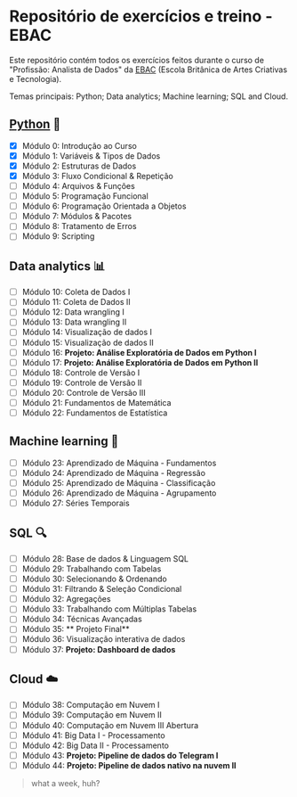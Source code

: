 # Repositório de exercícios e treino - EBAC

Este repositório contém todos os exercícios feitos durante o curso de "Profissão: Analista de Dados" da [EBAC](https://ebaconline.com.br/) (Escola Britânica de Artes Criativas e Tecnologia).

Temas principais: Python; Data analytics; Machine learning; SQL and Cloud.

## [Python](https://github.com/gabriel-olegas/data-analytics-ebac/tree/main/python-exercises) :snake:

- [x] Módulo 0: Introdução ao Curso
- [x] Módulo 1: Variáveis & Tipos de Dados
- [x] Módulo 2: Estruturas de Dados
- [x] Módulo 3: Fluxo Condicional & Repetição
- [ ] Módulo 4: Arquivos & Funções
- [ ] Módulo 5: Programação Funcional
- [ ] Módulo 6: Programação Orientada a Objetos
- [ ] Módulo 7: Módulos & Pacotes
- [ ] Módulo 8: Tratamento de Erros
- [ ] Módulo 9: Scripting

## Data analytics 📊

- [ ] Módulo 10: Coleta de Dados I
- [ ] Módulo 11: Coleta de Dados II
- [ ] Módulo 12: Data wrangling I
- [ ] Módulo 13: Data wrangling II
- [ ] Módulo 14: Visualização de dados I
- [ ] Módulo 15:  Visualização de dados II
- [ ] Módulo 16: **Projeto: Análise Exploratória de Dados em Python I**
- [ ] Módulo 17: **Projeto: Análise Exploratória de Dados em Python II**
- [ ] Módulo 18: Controle de Versão I
- [ ] Módulo 19: Controle de Versão II
- [ ] Módulo 20: Controle de Versão III
- [ ] Módulo 21: Fundamentos de Matemática
- [ ] Módulo 22: Fundamentos de Estatística

## Machine learning 🤖

- [ ] Módulo 23: Aprendizado de Máquina - Fundamentos
- [ ] Módulo 24: Aprendizado de Máquina - Regressão
- [ ] Módulo 25: Aprendizado de Máquina - Classificação
- [ ] Módulo 26: Aprendizado de Máquina - Agrupamento
- [ ] Módulo 27: Séries Temporais

## SQL 🔍

- [ ] Módulo 28: Base de dados & Linguagem SQL
- [ ] Módulo 29: Trabalhando com Tabelas
- [ ] Módulo 30: Selecionando & Ordenando
- [ ] Módulo 31: Filtrando & Seleção Condicional
- [ ] Módulo 32: Agregações
- [ ] Módulo 33: Trabalhando com Múltiplas Tabelas
- [ ] Módulo 34: Técnicas Avançadas
- [ ] Módulo 35: ** Projeto Final**
- [ ] Módulo 36: Visualização interativa de dados
- [ ] Módulo 37: **Projeto: Dashboard de dados**

## Cloud ☁️

- [ ] Módulo 38: Computação em Nuvem I
- [ ] Módulo 39: Computação em Nuvem II
- [ ] Módulo 40: Computação em Nuvem III Abertura
- [ ] Módulo 41: Big Data I - Processamento
- [ ] Módulo 42: Big Data II - Processamento
- [ ] Módulo 43: **Projeto: Pipeline de dados do Telegram I**
- [ ] Módulo 44: **Projeto: Pipeline de dados nativo na nuvem II**

> what a week, huh?
